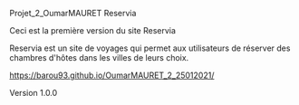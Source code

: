 Projet_2_OumarMAURET Reservia

Ceci est la première version du site Reservia

Reservia est un site de voyages qui permet aux utilisateurs de réserver des chambres d'hôtes dans les villes de leurs choix.

https://barou93.github.io/OumarMAURET_2_25012021/

Version 1.0.0
